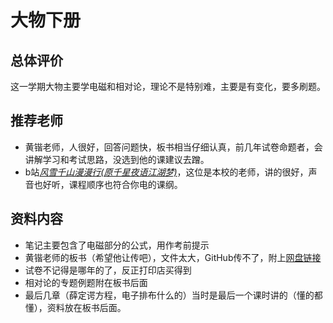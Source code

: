# 大物下册
## 总体评价
这一学期大物主要学电磁和相对论，理论不是特别难，主要是有变化，要多刷题。
## 推荐老师
- 黄锴老师，人很好，回答问题快，板书相当仔细认真，前几年试卷命题者，会讲解学习和考试思路，没选到他的课建议去蹭。
- b站[*风雪千山漫漫行(原千星夜语江湖梦)*](https://space.bilibili.com/414621270)，这位是本校的老师，讲的很好，声音也好听，课程顺序也符合你电的课纲。
## 资料内容
- 笔记主要包含了电磁部分的公式，用作考前提示
- 黄锴老师的板书（希望他让传吧），文件太大，GitHub传不了，附上[网盘链接](https://pan.baidu.com/s/1WZ8jztdLbDHpcGz--tXGGw?pwd=0u08)
- 试卷不记得是哪年的了，反正打印店买得到
- 相对论的专题例题附在板书后面
- 最后几章（薛定谔方程，电子排布什么的）当时是最后一个课时讲的（懂的都懂），资料放在板书后面。
